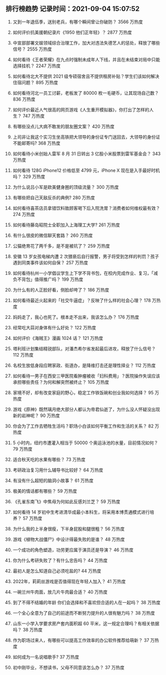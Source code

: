 
## 排行榜趋势 记录时间：2021-09-04 15:07:52
  
  1. 又到一年退伍季，送别老兵，有哪个瞬间曾让你破防？ 3566 万热度
    
  2. 如何评价抗美援朝纪录片《1950 他们正年轻》？ 2877 万热度
    
  3. 中宣部部署文娱领域综合治理工作，加大对违法失德艺人的惩处，释放了哪些信号？ 2555 万热度
    
  4. 如何看待《王者荣耀》在九点时强制未成年人下线，并且在未结束对局中只能选择挂机？ 2247 万热度
    
  5. 如何看待北大不提供 2021 级专硕宿舍且不提供租房补贴？学生们该如何解决住宿问题？ 895 万热度
    
  6. 如何看待河北一员工讨薪，老板发了 80000 枚一毛硬币，让其现场自己数？ 836 万热度
    
  7. 如何评价最近人气很高的网页游戏《人生重开模拟器》，你打出了怎样的人生？ 747 万热度
    
  8. 有哪些没点儿大病不敢发的朋友圈文案？ 420 万热度
    
  9. 上司非让我这个实习生坐高铁把大领导的身份证专门送回去，大领导的身份证不能邮寄吗? 368 万热度
    
  10. 如何看待小米创始人雷军 8 月 31 日转出 3 亿股小米股票到雷军基金会？ 343 万热度
    
  11. 如何看待 128G iPhone12 价格低至 4799 元，iPhone X 现在是入手最好时机吗？ 329 万热度
    
  12. 为什么说吕小军是欧美健身圈的顶级流量？ 300 万热度
    
  13. 有哪些把自己天敌反杀的典例? 280 万热度
    
  14. 如何看待喜茶店员拿错饮料致顾客喝下后入院洗胃？消费者如何维权最有效？ 274 万热度
    
  15. 如何看待藤岛昭院士全职加入上海理工大学? 261 万热度
    
  16. 有什么很皮的微信聊天套路？ 260 万热度
    
  17. 公猫绝育花了两千多，是不是被坑了？ 259 万热度
    
  18. 安徽 13 岁女孩电梯内遭 2 次猥亵后自行报警，男子将受到怎样的判罚？孩子遇到同类事件该如何自保？ 257 万热度
    
  19. 如何看待杭州一小学倡议学生上下学不背书包，在校内完成作业、复习，「减负不背包」值得推广吗？ 199 万热度
    
  20. 为什么有的人正脸好看，侧脸却垮了？ 186 万热度
    
  21. 如何看待最近火起来的「社交牛逼症」？反映了什么样的社会心理？ 178 万热度
    
  22. 妈妈走了，我心也死了。根本走不出来，我该怎么办？ 176 万热度
    
  23. 经常吃大蒜对身体有什么好处？ 122 万热度
    
  24. 如何评价《海贼王》漫画 1024 话？ 121 万热度
    
  25. 塔利班计划集结精锐部队，对潘杰希尔省发起最后进攻，释放了什么信号？ 112 万热度
    
  26. 名校生放低身段应聘家政、街道办，是降维打击还是理性择业？ 112 万热度
    
  27. 如何看待一男子在西安三甲医院看肿瘤被收「妇科费用」？医院操作失误应该承担哪些责任？为何和解突然被终止？ 105 万热度
    
  28. 家境不好，却有改变家庭的野心，稳定工作铁饭碗和创业我如何选择？ 95 万热度
    
  29. 游戏《原神》既然璃月绝大部分人都认为帝君仙逝了，为什么没人怀疑没出现新的岩神呢？ 90 万热度
    
  30. 你会为了工作去牺牲生活吗？职场小白该如何平衡工作和生活的关系？ 82 万热度
    
  31. 5 小时内，纽约市遭灌入相当于 50000 个奥运泳池的水量，目前情况如何？ 79 万热度
    
  32. 适合秋天吃的水果有哪些？ 73 万热度
    
  33. 考研政治复习用什么辅导书比较好？ 64 万热度
    
  34. 有没有什么超短的脑洞小故事？ 61 万热度
    
  35. 极美的情话都有哪些？ 59 万热度
    
  36. 《孔雀东南飞》中焦母为何如此反感刘兰芝？ 59 万热度
    
  37. 如何看待 14 岁初中生考进清华成最小本科生，将采用本博贯通模式进行培养？ 57 万热度
    
  38. 为什么我的上半身很瘦，下半身屁股和腿很粗？ 56 万热度
    
  39. 游戏《植物大战僵尸》中设计得最失败的是谁？ 48 万热度
    
  40. 一个成功的角色塑造，功劳更应属于演员还是导演？ 46 万热度
    
  41. 你为什么考研失败了？有什么忠告吗？ 44 万热度
    
  42. 最初人是怎么知道自己必须吃盐的? 44 万热度
    
  43. 2022年，莉莉丝游戏是否值得现在年轻人加入？ 41 万热度
    
  44. 一碗兰州牛肉面，放几片牛肉最合适？ 40 万热度
    
  45. 到了不得不结婚的年龄 你们会选择和不喜欢但合适的人在一起吗？ 38 万热度
    
  46. 一个全心全意为了自己的前途而不断努力提升的人很有魅力吗？ 38 万热度
    
  47. 山东一小学入学要求房产套内面积超 60 平米，这一规定合理吗？有相关依据吗？ 38 万热度
    
  48. 作为职场过来人，有哪些可以提高工作效率的办公软件推荐给萌新？ 37 万热度
    
  49. 如何成为一名说唱歌手? 37 万热度
    
  50. 初中刚毕业，不想读书，父母不同意该怎么办？ 37 万热度
    